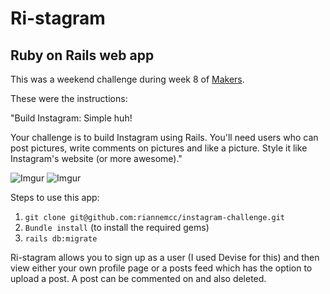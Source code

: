 # Ri-stagram  
## Ruby on Rails web app  

This was a weekend challenge during week 8 of [Makers](https://makers.tech/).  

These were the instructions:

"Build Instagram: Simple huh!

Your challenge is to build Instagram using Rails. You'll need users who can post pictures, write comments on pictures and like a picture. Style it like Instagram's website (or more awesome)."


![Imgur](https://imgur.com/KPREKUo.jpg"Instagram1")
![Imgur](https://imgur.com/x9SRHLW.jpg"Instagram2")

Steps to use this app:  

1. `git clone git@github.com:riannemcc/instagram-challenge.git`  
2. `Bundle install` (to install the required gems)  
3. `rails db:migrate`  

Ri-stagram allows you to sign up as a user (I used Devise for this) and then view either your own profile page or a posts feed which has the option to upload a post. A post can be commented on and also deleted. 
